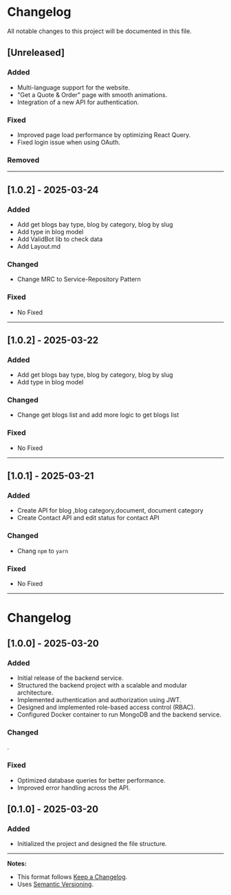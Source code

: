 # Changelog

All notable changes to this project will be documented in this file.

## [Unreleased]

### Added

- Multi-language support for the website.
- "Get a Quote & Order" page with smooth animations.
- Integration of a new API for authentication.

### Fixed

- Improved page load performance by optimizing React Query.
- Fixed login issue when using OAuth.

### Removed

---

## [1.0.2] - 2025-03-24

### Added

- Add get blogs bay type, blog by category, blog by slug
- Add type in blog model
- Add ValidBot lib to check data
- Add Layout.md

### Changed

- Change MRC to Service-Repository Pattern

### Fixed

- No Fixed

---

## [1.0.2] - 2025-03-22

### Added

- Add get blogs bay type, blog by category, blog by slug
- Add type in blog model

### Changed

- Change get blogs list and add more logic to get blogs list

### Fixed

- No Fixed

---


## [1.0.1] - 2025-03-21

### Added

- Create API for blog ,blog category,document, document category
- Create Contact API and edit status for contact API

### Changed

- Chang `npm` to `yarn`

### Fixed

- No Fixed

---

# Changelog

## [1.0.0] - 2025-03-20

### Added
- Initial release of the backend service.
- Structured the backend project with a scalable and modular architecture.
- Implemented authentication and authorization using JWT.
- Designed and implemented role-based access control (RBAC).
- Configured Docker container to run MongoDB and the backend service.

### Changed
.

### Fixed
- Optimized database queries for better performance.
- Improved error handling across the API.


## [0.1.0] - 2025-03-20

### Added

- Initialized the project and designed the file structure.

---

**Notes:**

- This format follows [Keep a Changelog](https://keepachangelog.com/).
- Uses [Semantic Versioning](https://semver.org/).
